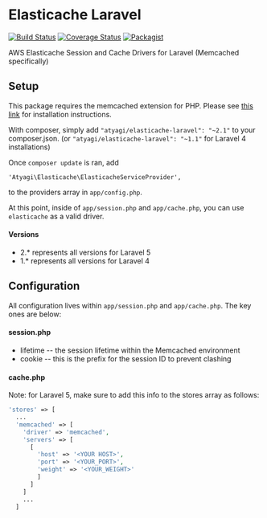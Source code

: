 Elasticache Laravel
===================
[![Build Status](https://travis-ci.org/atyagi/elasticache-laravel.svg?branch=master)](https://travis-ci.org/atyagi/elasticache-laravel)
[![Coverage Status](https://img.shields.io/coveralls/atyagi/elasticache-laravel.svg?style=flat)](https://coveralls.io/r/atyagi/elasticache-laravel?branch=master)
[![Packagist](http://img.shields.io/packagist/v/atyagi/elasticache-laravel.svg?style=flat)](https://packagist.org/packages/atyagi/elasticache-laravel)

AWS Elasticache Session and Cache Drivers for Laravel (Memcached specifically)

## Setup

This package requires the memcached extension for PHP. Please see [this link](http://php.net/manual/en/book.memcached.php) for installation instructions.

With composer, simply add `"atyagi/elasticache-laravel": "~2.1"` to your composer.json. (or `"atyagi/elasticache-laravel": "~1.1"` for Laravel 4 installations)

Once `composer update` is ran, add

`'Atyagi\Elasticache\ElasticacheServiceProvider',`

to the providers array in `app/config.php`.

At this point, inside of `app/session.php` and `app/cache.php`, you can use `elasticache` as a valid driver.

#### Versions
- 2.* represents all versions for Laravel 5
- 1.* represents all versions for Laravel 4

## Configuration

All configuration lives within `app/session.php` and `app/cache.php`. The key ones are below:

#### session.php
- lifetime -- the session lifetime within the Memcached environment
- cookie -- this is the prefix for the session ID to prevent clashing

#### cache.php
Note: for Laravel 5, make sure to add this info to the stores array as follows:
````php
'stores' => [
  ...
  'memcached' => [
    'driver' => 'memcached',
    'servers' => [
      [
        'host' => '<YOUR HOST>',
        'port' => '<YOUR_PORT>',
        'weight' => '<YOUR_WEIGHT>'
        ]
      ]
    ]
    ...
  ]
````
